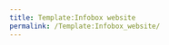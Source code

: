 ```yaml
---
title: Template:Infobox website
permalink: /Template:Infobox_website/
---
```


<infobox>

<title source="title1"/>

` `<image source="logo">
`   `

<caption source="caption-logo"/>

` `</image>
` `<image source="screenshot">
`   `

<caption source="caption-screenshot"/>

` `</image>
` `<group>
`   `

<header source="website_information">

Website information

</header>

`   `<data source="founded_date">
`     `<label>`Founded`</label>
`   `</data>
`   `<data source="founded_name">
`     `<label>`Initial name`</label>
`   `</data>
`   `<data source="type">
`     `<label>`Type`</label>
`   `</data>
`   `<data source="languages">
`     `<label>`Languages`</label>
`   `</data>
`   `<data source="founder">
`     `<label>`Founder`</label>
`   `</data>
`   `<data source="key_people">
`     `<label>`Key people`</label>
`   `</data>
`   `<data source="num_users">
`     `<label>`Active users`</label>
`   `</data>
`   `<data source="ideology">
`     `<label>`Espoused ideology`</label>
`   `</data>
`   `<data source="url">
`     `<label>`Domain`</label>
`   `</data>
` `</group>

</infobox> <noinclude> Example usage:

    {{Infobox website

      | title1=Example

      | logo=Example

      | caption-logo=Example

      | screenshot=Example

      | caption-screenshot=Example

      | website_information=Example

      | founded_date=Example

      | founded_name=Example

      | type=Example

      | languages=Example

      | founder=Example

      | key_people=Example

      | num_users=Example

      | ideology=Example

      | url=Example

    }}

<templatedata>
{"params":{"title1":{"suggested":true},"logo":{"suggested":true},"caption-logo":{"suggested":true},"screenshot":{"suggested":true},"caption-screenshot":{"suggested":true},"website_information":{"suggested":true},"founded_date":{"suggested":true},"founded_name":{"suggested":true},"type":{"suggested":true},"languages":{"suggested":true},"founder":{"suggested":true},"key_people":{"suggested":true},"num_users":{"suggested":true},"ideology":{"suggested":true},"url":{"suggested":true}},"sets":\[\],"maps":{}}
</templatedata> </noinclude>